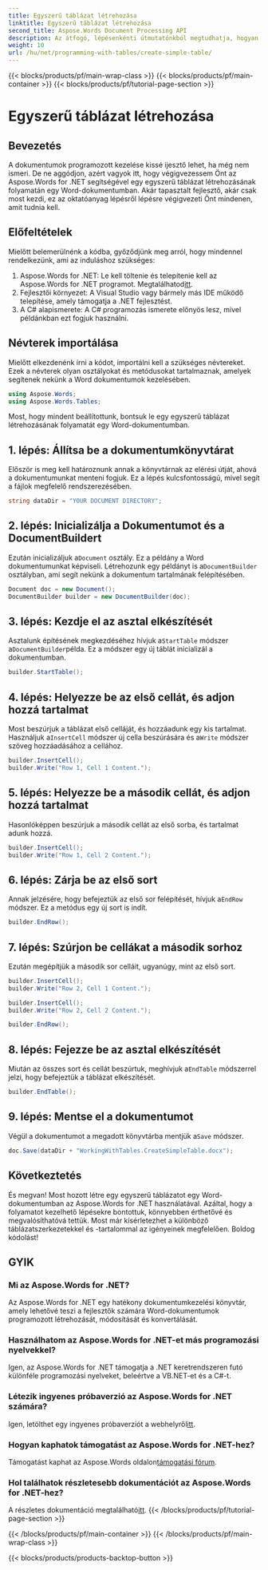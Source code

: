 ```yaml
---
title: Egyszerű táblázat létrehozása
linktitle: Egyszerű táblázat létrehozása
second_title: Aspose.Words Document Processing API
description: Az átfogó, lépésenkénti útmutatónkból megtudhatja, hogyan hozhat létre egyszerű táblázatot Word-dokumentumban az Aspose.Words for .NET használatával.
weight: 10
url: /hu/net/programming-with-tables/create-simple-table/
---
```


{{< blocks/products/pf/main-wrap-class >}}
{{< blocks/products/pf/main-container >}}
{{< blocks/products/pf/tutorial-page-section >}}

# Egyszerű táblázat létrehozása

## Bevezetés

A dokumentumok programozott kezelése kissé ijesztő lehet, ha még nem ismeri. De ne aggódjon, azért vagyok itt, hogy végigvezessem Önt az Aspose.Words for .NET segítségével egy egyszerű táblázat létrehozásának folyamatán egy Word-dokumentumban. Akár tapasztalt fejlesztő, akár csak most kezdi, ez az oktatóanyag lépésről lépésre végigvezeti Önt mindenen, amit tudnia kell.

## Előfeltételek

Mielőtt belemerülnénk a kódba, győződjünk meg arról, hogy mindennel rendelkezünk, ami az induláshoz szükséges:

1.  Aspose.Words for .NET: Le kell töltenie és telepítenie kell az Aspose.Words for .NET programot. Megtalálhatod[itt](https://releases.aspose.com/words/net/).
2. Fejlesztői környezet: A Visual Studio vagy bármely más IDE működő telepítése, amely támogatja a .NET fejlesztést.
3. A C# alapismerete: A C# programozás ismerete előnyös lesz, mivel példánkban ezt fogjuk használni.

## Névterek importálása

Mielőtt elkezdenénk írni a kódot, importálni kell a szükséges névtereket. Ezek a névterek olyan osztályokat és metódusokat tartalmaznak, amelyek segítenek nekünk a Word dokumentumok kezelésében.

```csharp
using Aspose.Words;
using Aspose.Words.Tables;
```

Most, hogy mindent beállítottunk, bontsuk le egy egyszerű táblázat létrehozásának folyamatát egy Word-dokumentumban.

## 1. lépés: Állítsa be a dokumentumkönyvtárat

Először is meg kell határoznunk annak a könyvtárnak az elérési útját, ahová a dokumentumunkat menteni fogjuk. Ez a lépés kulcsfontosságú, mivel segít a fájlok megfelelő rendszerezésében.

```csharp
string dataDir = "YOUR DOCUMENT DIRECTORY";
```

## 2. lépés: Inicializálja a Dokumentumot és a DocumentBuildert

 Ezután inicializáljuk a`Document` osztály. Ez a példány a Word dokumentumunkat képviseli. Létrehozunk egy példányt is a`DocumentBuilder` osztályban, ami segít nekünk a dokumentum tartalmának felépítésében.

```csharp
Document doc = new Document();
DocumentBuilder builder = new DocumentBuilder(doc);
```

## 3. lépés: Kezdje el az asztal elkészítését

 Asztalunk építésének megkezdéséhez hívjuk a`StartTable` módszer a`DocumentBuilder`példa. Ez a módszer egy új táblát inicializál a dokumentumban.

```csharp
builder.StartTable();
```

## 4. lépés: Helyezze be az első cellát, és adjon hozzá tartalmat

 Most beszúrjuk a táblázat első celláját, és hozzáadunk egy kis tartalmat. Használjuk a`InsertCell` módszer új cella beszúrására és a`Write` módszer szöveg hozzáadásához a cellához.

```csharp
builder.InsertCell();
builder.Write("Row 1, Cell 1 Content.");
```

## 5. lépés: Helyezze be a második cellát, és adjon hozzá tartalmat

Hasonlóképpen beszúrjuk a második cellát az első sorba, és tartalmat adunk hozzá.

```csharp
builder.InsertCell();
builder.Write("Row 1, Cell 2 Content.");
```

## 6. lépés: Zárja be az első sort

 Annak jelzésére, hogy befejeztük az első sor felépítését, hívjuk a`EndRow` módszer. Ez a metódus egy új sort is indít.

```csharp
builder.EndRow();
```

## 7. lépés: Szúrjon be cellákat a második sorhoz

Ezután megépítjük a második sor celláit, ugyanúgy, mint az első sort.

```csharp
builder.InsertCell();
builder.Write("Row 2, Cell 1 Content.");

builder.InsertCell();
builder.Write("Row 2, Cell 2 Content.");

builder.EndRow();
```

## 8. lépés: Fejezze be az asztal elkészítését

 Miután az összes sort és cellát beszúrtuk, meghívjuk a`EndTable` módszerrel jelzi, hogy befejeztük a táblázat elkészítését.

```csharp
builder.EndTable();
```

## 9. lépés: Mentse el a dokumentumot

 Végül a dokumentumot a megadott könyvtárba mentjük a`Save` módszer.

```csharp
doc.Save(dataDir + "WorkingWithTables.CreateSimpleTable.docx");
```

## Következtetés

És megvan! Most hozott létre egy egyszerű táblázatot egy Word-dokumentumban az Aspose.Words for .NET használatával. Azáltal, hogy a folyamatot kezelhető lépésekre bontottuk, könnyebben érthetővé és megvalósíthatóvá tettük. Most már kísérletezhet a különböző táblázatszerkezetekkel és -tartalommal az igényeinek megfelelően. Boldog kódolást!

## GYIK

### Mi az Aspose.Words for .NET?
Az Aspose.Words for .NET egy hatékony dokumentumkezelési könyvtár, amely lehetővé teszi a fejlesztők számára Word-dokumentumok programozott létrehozását, módosítását és konvertálását.

### Használhatom az Aspose.Words for .NET-et más programozási nyelvekkel?
Igen, az Aspose.Words for .NET támogatja a .NET keretrendszeren futó különféle programozási nyelveket, beleértve a VB.NET-et és a C#-t.

### Létezik ingyenes próbaverzió az Aspose.Words for .NET számára?
 Igen, letölthet egy ingyenes próbaverziót a webhelyről[itt](https://releases.aspose.com/).

### Hogyan kaphatok támogatást az Aspose.Words for .NET-hez?
 Támogatást kaphat az Aspose.Words oldalon[támogatási fórum](https://forum.aspose.com/c/words/8).

### Hol találhatok részletesebb dokumentációt az Aspose.Words for .NET-hez?
 A részletes dokumentáció megtalálható[itt](https://reference.aspose.com/words/net/).
{{< /blocks/products/pf/tutorial-page-section >}}

{{< /blocks/products/pf/main-container >}}
{{< /blocks/products/pf/main-wrap-class >}}

{{< blocks/products/products-backtop-button >}}

